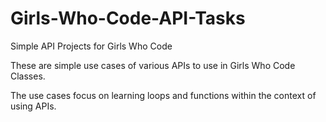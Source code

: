 # Girls-Who-Code-API-Tasks
Simple API Projects for Girls Who Code

These are simple use cases of various APIs to use in Girls Who Code Classes.

The use cases focus on learning loops and functions within the context of using APIs.
